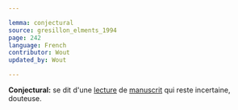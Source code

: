 ```yaml
---

lemma: conjectural
source: gresillon_elments_1994
page: 242
language: French
contributor: Wout
updated_by: Wout

---
```


**Conjectural:** se dit d'une [lecture](reading.html) de [manuscrit](manuscript.html) qui reste incertaine, douteuse.
